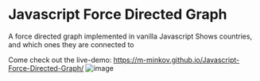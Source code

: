 # Javascript Force Directed Graph
 A force directed graph implemented in vanilla Javascript
 Shows countries, and which ones they are connected to


Come check out the live-demo:
https://m-minkov.github.io/Javascript-Force-Directed-Graph/
![image](https://github.com/M-Minkov/Javascript-Force-Directed-Graph/assets/22699888/ce862b10-9570-419f-8ad8-336663fcb0e5)
